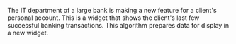 The IT department of a large bank is making a new feature for a client's personal account. This is a widget that shows the client's last few successful banking transactions. This algorithm prepares data for display in a new widget.

